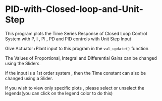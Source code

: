 # PID-with-Closed-loop-and-Unit-Step

This program plots the Time Series Response of Closed Loop Control System with P, I , PI , PD and PID controls with Unit Step Input

Give Actuator+Plant input to this program in the `val_update()` function.

The Values of Proportional, Integral and Differential Gains can be changed using the Sliders. 

If the input is a 1st order system , then the Time constant can also be changed using a Slider. 

If you wish to view only specific plots , please select or unselect the legends(you can click on the legend color to do this)
